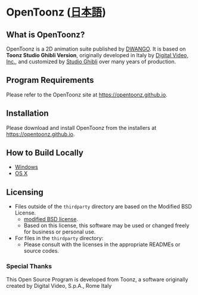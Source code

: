 # OpenToonz ([日本語](./doc/README_ja.md))

## What is OpenToonz?

OpenToonz is a 2D animation suite published by 
[DWANGO](http://dwango.co.jp/english/). It is based on **Toonz Studio
Ghibli Version**, originally developed in Italy by
[Digital Video, Inc.](http://www.toonz.com/), and customized by
[Studio Ghibli](http://www.ghibli.jp/) over many years of production.

## Program Requirements

Please refer to the OpenToonz site at <https://opentoonz.github.io>.

## Installation

Please download and install OpenToonz from the installers at <https://opentoonz.github.io>.

## How to Build Locally

- [Windows](./doc/how_to_build_win.md)
- [OS X](./doc/how_to_build_macosx.md)

## Licensing

- Files outside of the `thirdparty` directory are based on the Modified BSD License.
  - [modified BSD license](./LICENSE.txt).
  - Based on this license, this software may be used or changed freely for business or personal use.
- For files in the `thirdparty` directory:
  - Please consult with the licenses in the appropriate READMEs or source codes.

### Special Thanks

This Open Source Program is developed from Toonz, a software originally created by Digital Video, S.p.A., Rome Italy
